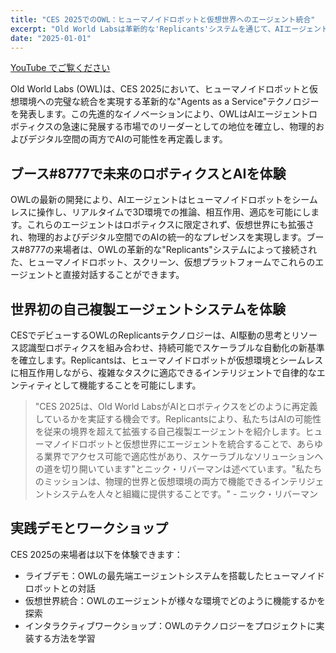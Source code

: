 ```yaml
---
title: "CES 2025でのOWL：ヒューマノイドロボットと仮想世界へのエージェント統合"
excerpt: "Old World Labsは革新的な'Replicants'システムを通じて、AIエージェントをヒューマノイドロボットと仮想環境にシームレスに統合する'Agents as a Service'テクノロジーを発表します。"
date: "2025-01-01"
---
```


[YouTube でご覧ください](https://www.youtube.com/watch?v=ZhVvgT2jy4c)

Old World Labs (OWL)は、CES 2025において、ヒューマノイドロボットと仮想環境への完璧な統合を実現する革新的な"Agents as a Service"テクノロジーを発表します。この先進的なイノベーションにより、OWLはAIエージェントロボティクスの急速に発展する市場でのリーダーとしての地位を確立し、物理的およびデジタル空間の両方でAIの可能性を再定義します。

## ブース#8777で未来のロボティクスとAIを体験

OWLの最新の開発により、AIエージェントはヒューマノイドロボットをシームレスに操作し、リアルタイムで3D環境での推論、相互作用、適応を可能にします。これらのエージェントはロボティクスに限定されず、仮想世界にも拡張され、物理的およびデジタル空間でのAIの統一的なプレゼンスを実現します。ブース#8777の来場者は、OWLの革新的な"Replicants"システムによって接続された、ヒューマノイドロボット、スクリーン、仮想プラットフォームでこれらのエージェントと直接対話することができます。

## 世界初の自己複製エージェントシステムを体験

CESでデビューするOWLのReplicantsテクノロジーは、AI駆動の思考とリソース認識型ロボティクスを組み合わせ、持続可能でスケーラブルな自動化の新基準を確立します。Replicantsは、ヒューマノイドロボットが仮想環境とシームレスに相互作用しながら、複雑なタスクに適応できるインテリジェントで自律的なエンティティとして機能することを可能にします。

> "CES 2025は、Old World LabsがAIとロボティクスをどのように再定義しているかを実証する機会です。Replicantsにより、私たちはAIの可能性を従来の境界を超えて拡張する自己複製エージェントを紹介します。ヒューマノイドロボットと仮想世界にエージェントを統合することで、あらゆる業界でアクセス可能で適応性があり、スケーラブルなソリューションへの道を切り開いています"とニック・リバーマンは述べています。"私たちのミッションは、物理的世界と仮想環境の両方で機能できるインテリジェントシステムを人々と組織に提供することです。" - ニック・リバーマン

## 実践デモとワークショップ

CES 2025の来場者は以下を体験できます：

- ライブデモ：OWLの最先端エージェントシステムを搭載したヒューマノイドロボットとの対話
- 仮想世界統合：OWLのエージェントが様々な環境でどのように機能するかを探索
- インタラクティブワークショップ：OWLのテクノロジーをプロジェクトに実装する方法を学習
